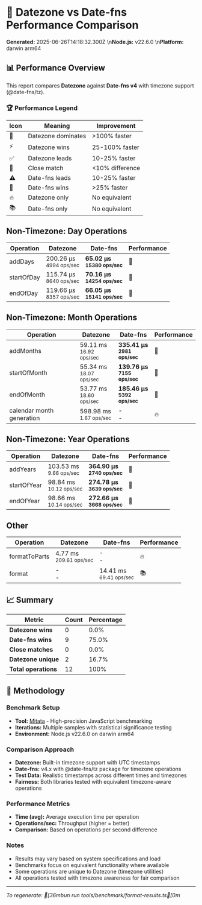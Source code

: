 # 🏁 Datezone vs Date-fns Performance Comparison

**Generated:** 2025-06-26T14:18:32.300Z  \n**Node.js:** v22.6.0  \n**Platform:** darwin arm64

## 📊 Performance Overview

This report compares **Datezone** against **Date-fns v4** with timezone support (@date-fns/tz).

### 🏆 Performance Legend

| Icon | Meaning | Improvement |
|------|---------|-------------|
| 🚀 | Datezone dominates | >100% faster |
| ⚡ | Datezone wins | 25-100% faster |
| ✅ | Datezone leads | 10-25% faster |
| 🤝 | Close match | <10% difference |
| ⚠️ | Date-fns leads | 10-25% faster |
| 🐌 | Date-fns wins | >25% faster |
| 🔥 | Datezone only | No equivalent |
| 📚 | Date-fns only | No equivalent |

## Non-Timezone: Day Operations

| Operation | Datezone | Date-fns | Performance |
|-----------|----------|----------|-------------|
| addDays | 200.26 µs<br/><sub>4994 ops/sec</sub> | **65.02 µs**<br/>**<sub>15380 ops/sec</sub>** | 🐌 |
| startOfDay | 115.74 µs<br/><sub>8640 ops/sec</sub> | **70.16 µs**<br/>**<sub>14254 ops/sec</sub>** | 🐌 |
| endOfDay | 119.66 µs<br/><sub>8357 ops/sec</sub> | **66.05 µs**<br/>**<sub>15141 ops/sec</sub>** | 🐌 |

## Non-Timezone: Month Operations

| Operation | Datezone | Date-fns | Performance |
|-----------|----------|----------|-------------|
| addMonths | 59.11 ms<br/><sub>16.92 ops/sec</sub> | **335.41 µs**<br/>**<sub>2981 ops/sec</sub>** | 🐌 |
| startOfMonth | 55.34 ms<br/><sub>18.07 ops/sec</sub> | **139.76 µs**<br/>**<sub>7155 ops/sec</sub>** | 🐌 |
| endOfMonth | 53.77 ms<br/><sub>18.60 ops/sec</sub> | **185.46 µs**<br/>**<sub>5392 ops/sec</sub>** | 🐌 |
| calendar month generation | 598.98 ms<br/><sub>1.67 ops/sec</sub> | -<br/>- | 🔥 |

## Non-Timezone: Year Operations

| Operation | Datezone | Date-fns | Performance |
|-----------|----------|----------|-------------|
| addYears | 103.53 ms<br/><sub>9.66 ops/sec</sub> | **364.90 µs**<br/>**<sub>2740 ops/sec</sub>** | 🐌 |
| startOfYear | 98.84 ms<br/><sub>10.12 ops/sec</sub> | **274.78 µs**<br/>**<sub>3639 ops/sec</sub>** | 🐌 |
| endOfYear | 98.66 ms<br/><sub>10.14 ops/sec</sub> | **272.66 µs**<br/>**<sub>3668 ops/sec</sub>** | 🐌 |

## Other

| Operation | Datezone | Date-fns | Performance |
|-----------|----------|----------|-------------|
| formatToParts | 4.77 ms<br/><sub>209.61 ops/sec</sub> | -<br/>- | 🔥 |
| format | -<br/>- | 14.41 ms<br/><sub>69.41 ops/sec</sub> | 📚 |

## 📈 Summary

| Metric | Count | Percentage |
|--------|-------|------------|
| **Datezone wins** | 0 | 0.0% |
| **Date-fns wins** | 9 | 75.0% |
| **Close matches** | 0 | 0.0% |
| **Datezone unique** | 2 | 16.7% |
| **Total operations** | 12 | 100% |

## 🔬 Methodology

### Benchmark Setup
- **Tool:** [Mitata](https://github.com/evanwashere/mitata) - High-precision JavaScript benchmarking
- **Iterations:** Multiple samples with statistical significance testing
- **Environment:** Node.js v22.6.0 on darwin arm64

### Comparison Approach
- **Datezone:** Built-in timezone support with UTC timestamps
- **Date-fns:** v4.x with @date-fns/tz package for timezone operations
- **Test Data:** Realistic timestamps across different times and timezones
- **Fairness:** Both libraries tested with equivalent timezone-aware operations

### Performance Metrics
- **Time (avg):** Average execution time per operation
- **Operations/sec:** Throughput (higher = better)
- **Comparison:** Based on operations per second difference

### Notes
- Results may vary based on system specifications and load
- Benchmarks focus on equivalent functionality where available
- Some operations are unique to Datezone (timezone utilities)
- All operations tested with timezone awareness for fair comparison

---

*To regenerate: [36mbun run tools/benchmark/format-results.ts[0m*

